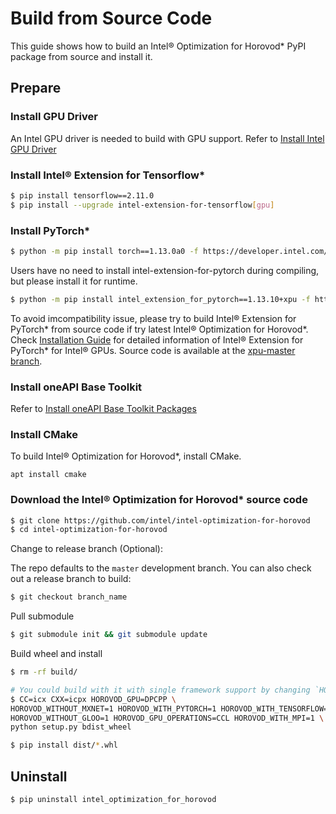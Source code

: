 # Build from Source Code

This guide shows how to build an Intel® Optimization for Horovod* PyPI package from source and install it.

## Prepare

### Install GPU Driver
An Intel GPU driver is needed to build with GPU support. Refer to [Install Intel GPU Driver](../README.md#install-gpu-drivers)


### Install Intel® Extension for Tensorflow*

```bash
$ pip install tensorflow==2.11.0
$ pip install --upgrade intel-extension-for-tensorflow[gpu]
```

### Install PyTorch*
```bash
$ python -m pip install torch==1.13.0a0 -f https://developer.intel.com/ipex-whl-stable-xpu
```

Users have no need to install intel-extension-for-pytorch during compiling, but please install it for runtime.

```bash
$ python -m pip install intel_extension_for_pytorch==1.13.10+xpu -f https://developer.intel.com/ipex-whl-stable-xpu
```

To avoid imcompatibility issue, please try to build Intel® Extension for PyTorch* from source code if try latest Intel® Optimization for Horovod*. Check [Installation Guide](https://intel.github.io/intel-extension-for-pytorch/xpu/latest/tutorials/installation.html#install-via-compiling-from-source) for detailed information of Intel® Extension for PyTorch\* for Intel® GPUs. Source code is available at the [xpu-master branch](https://github.com/intel/intel-extension-for-pytorch/tree/xpu-master).


### Install oneAPI Base Toolkit

Refer to [Install oneAPI Base Toolkit Packages](https://github.com/intel/intel-extension-for-tensorflow/blob/r1.1/docs/install/install_for_gpu.md#install-oneapi-base-toolkit-packages)

### Install CMake

To build Intel® Optimization for Horovod*, install CMake.
```
apt install cmake
```

### Download the Intel® Optimization for Horovod* source code
```bash
$ git clone https://github.com/intel/intel-optimization-for-horovod
$ cd intel-optimization-for-horovod
```

Change to release branch (Optional):

The repo defaults to the `master` development branch. You can also check out a release branch to build:

```bash
$ git checkout branch_name
```

Pull submodule
```bash
$ git submodule init && git submodule update
```

Build wheel and install
```bash
$ rm -rf build/

# You could build with it with single framework support by changing `HOROVOD_WITHOUT_PYTORCH=1` or `HOROVOD_WITHOUT_TENSORFLOW=1`
$ CC=icx CXX=icpx HOROVOD_GPU=DPCPP \
HOROVOD_WITHOUT_MXNET=1 HOROVOD_WITH_PYTORCH=1 HOROVOD_WITH_TENSORFLOW=1 \
HOROVOD_WITHOUT_GLOO=1 HOROVOD_GPU_OPERATIONS=CCL HOROVOD_WITH_MPI=1 \
python setup.py bdist_wheel

$ pip install dist/*.whl
```

## Uninstall
```
$ pip uninstall intel_optimization_for_horovod
```
